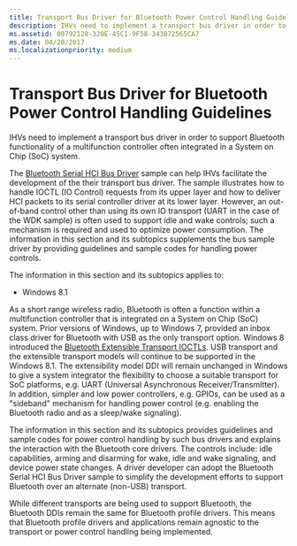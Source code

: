```yaml
---
title: Transport Bus Driver for Bluetooth Power Control Handling Guidelines
description: IHVs need to implement a transport bus driver in order to support Bluetooth functionality of a multifunction controller often integrated in a System on Chip (SoC) system.
ms.assetid: 00792128-320E-45C1-9F58-343B72565CA7
ms.date: 04/20/2017
ms.localizationpriority: medium
---
```


# Transport Bus Driver for Bluetooth Power Control Handling Guidelines


IHVs need to implement a transport bus driver in order to support Bluetooth functionality of a multifunction controller often integrated in a System on Chip (SoC) system.

The [Bluetooth Serial HCI Bus Driver](https://go.microsoft.com/fwlink/p/?linkid=256088) sample can help IHVs facilitate the development of the their transport bus driver. The sample illustrates how to handle IOCTL (IO Control) requests from its upper layer and how to deliver HCI packets to its serial controller driver at its lower layer. However, an out-of-band control other than using its own IO transport (UART in the case of the WDK sample) is often used to support idle and wake controls; such a mechanism is required and used to optimize power consumption. The information in this section and its subtopics supplements the bus sample driver by providing guidelines and sample codes for handling power controls.

The information in this section and its subtopics applies to:

-   Windows 8.1

As a short range wireless radio, Bluetooth is often a function within a multifunction controller that is integrated on a System on Chip (SoC) system. Prior versions of Windows, up to Windows 7, provided an inbox class driver for Bluetooth with USB as the only transport option. Windows 8 introduced the [Bluetooth Extensible Transport IOCTLs](https://docs.microsoft.com/windows-hardware/drivers/ddi/content/index). USB transport and the extensible transport models will continue to be supported in the Windows 8.1. The extensibility model DDI will remain unchanged in Windows to give a system integrator the flexibility to choose a suitable transport for SoC platforms, e.g. UART (Universal Asynchronous Receiver/Transmitter). In addition, simpler and low power controllers, e.g. GPIOs, can be used as a "sideband" mechanism for handling power control (e.g. enabling the Bluetooth radio and as a sleep/wake signaling).

The information in this section and its subtopics provides guidelines and sample codes for power control handling by such bus drivers and explains the interaction with the Bluetooth core drivers. The controls include: idle capabilities, arming and disarming for wake, idle and wake signaling, and device power state changes. A driver developer can adopt the Bluetooth Serial HCI Bus Driver sample to simplify the development efforts to support Bluetooth over an alternate (non-USB) transport.

While different transports are being used to support Bluetooth, the Bluetooth DDIs remain the same for Bluetooth profile drivers. This means that Bluetooth profile drivers and applications remain agnostic to the transport or power control handling being implemented.

 

 





